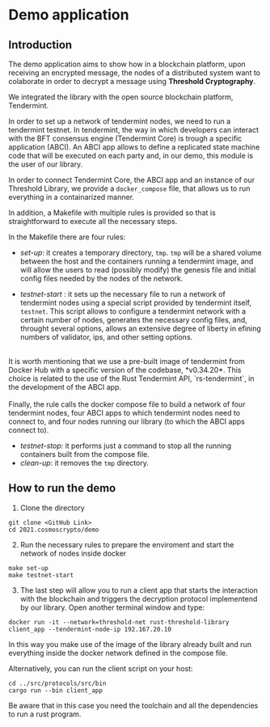 # Demo application 

## Introduction 

The demo application aims to show how in a blockchain platform, upon receiving an encrypted message, the nodes of a distributed system want to 
colaborate in order to decrypt a message using **Threshold Cryptography**. 

We integrated the library with the open source blockchain platform, Tendermint. 

In order to set up a network of tendermint nodes, we need to run a tendermint testnet. 
In tendermint, the way in which developers can interact with the BFT consensus engine (Tendermint Core) is trough a specific application (ABCI). 
An ABCI app allows to define a replicated state machine code that will be executed on each party and, in our demo, this module is the user of our library. 

In order to connect Tendermint Core, the ABCI app and an instance of our Threshold Library, we provide a `docker_compose` file, that allows us to run everything in a containarized manner. 

In addition, a Makefile with multiple rules is provided so that is straightforward to execute all the necessary steps. 

In the Makefile there are four rules: 

- *set-up*: it creates a temporary directory, `tmp`. `tmp` will be a shared volume between the host and the containers running a tendermint image, and will allow the users to read (possibly modify) the genesis file and initial config files needed by the nodes of the network.

- *testnet-start* : it sets up the necessary file to run a network of tendermint nodes using a special script provided by tendermint itself, `testnet`. This script allows to configure a tendermint network with a certain number of nodes, generates the necessary config files, and, throught several options, allows an extensive degree of liberty in efining numbers of validator, ips, and other setting options. <br>
<br>
It is worth mentioning that we use a pre-built image of tendermint from Docker Hub with a specific version of the codebase, *v0.34.20*. This choice is related to the use of the Rust Tendermint API, `rs-tendermint`, in the development of the ABCI app.  <br>
<br>
Finally, the rule calls the docker compose file to build a network of four tendermint nodes, four ABCI apps to which tendermint nodes need to connect to, and four nodes running our library (to which the ABCI apps connect to).   

- *testnet-stop*: it performs just a command to stop all the running containers built from the compose file. 
- *clean-up*: it removes the `tmp` directory. 

## How to run the demo 

1) Clone the directory <br> 
```
git clone <GitHub Link>
cd 2021.cosmoscrypto/demo
```
2) Run the necessary rules to prepare the enviroment and start the network of nodes inside docker <br>
```
make set-up
make testnet-start
```
3) The last step will allow you to run a client app that starts the interaction with the blockchain and triggers the decryption protocol implementend by our library. Open another terminal window and type: <br>
```
docker run -it --network=threshold-net rust-threshold-library client_app --tendermint-node-ip 192.167.20.10
```
In this way you make use of the image of the library already built and run everything inside the docker network defined in the compose file. 

Alternatively, you can run the client script on your host: 
```
cd ../src/protocols/src/bin
cargo run --bin client_app
```

Be aware that in this case you need the toolchain and all the dependencies to run a rust program.  


  
<!-- - explain why we need the dir tmp 
- explain how to start the testnet and which are the parameters involved (explain the problem with the RPC server)
- explain why we need the clean-up rule  -->
